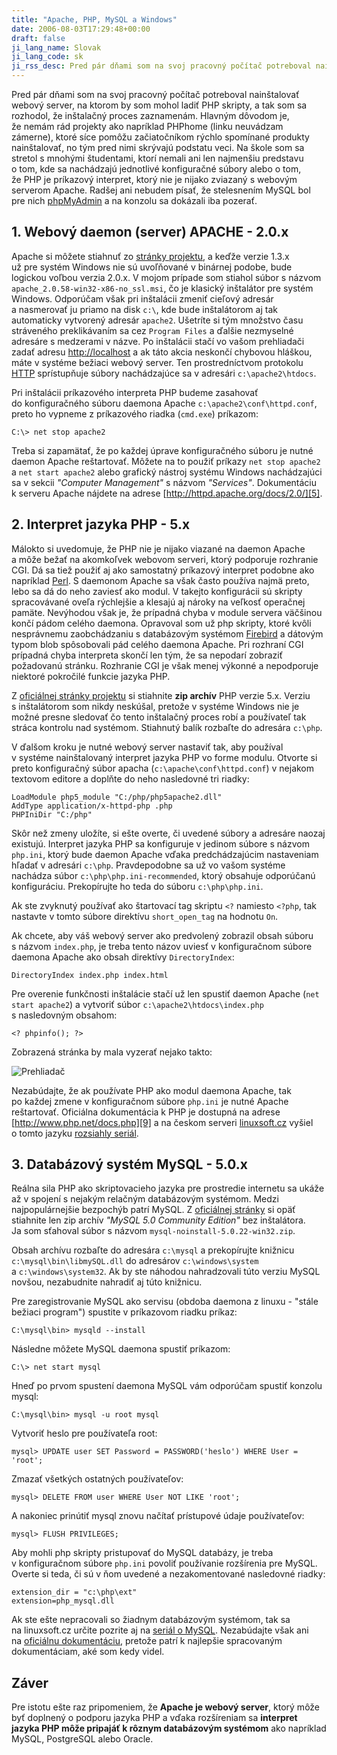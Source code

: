 ```yaml
---
title: "Apache, PHP, MySQL a Windows"
date: 2006-08-03T17:29:48+00:00
draft: false
ji_lang_name: Slovak
ji_lang_code: sk
ji_rss_desc: Pred pár dňami som na svoj pracovný počítač potreboval nainštalovať webový server, na ktorom by som mohol ladiť PHP skripty, a tak som sa rozhodol, že inštalačný proces zaznamenám.
---
```


Pred pár dňami som na svoj pracovný počítač potreboval nainštalovať webový server, na ktorom by som mohol ladiť PHP skripty, a tak som sa rozhodol, že inštalačný proces zaznamenám. 
Hlavným dôvodom je, že nemám rád projekty ako napríklad PHPhome (linku neuvádzam zámerne), ktoré síce pomôžu začiatočníkom rýchlo spomínané produkty nainštalovať, no tým pred nimi skrývajú podstatu veci. 
Na škole som sa stretol s mnohými študentami, ktorí nemali ani len najmenšiu predstavu o tom, kde sa nachádzajú jednotlivé konfiguračné súbory alebo o tom, že PHP je príkazový interpret, ktorý nie je nijako zviazaný s webovým serverom Apache. 
Radšej ani nebudem písať, že stelesnením MySQL bol pre nich [phpMyAdmin][1] a na konzolu sa dokázali iba pozerať.

## 1. Webový daemon (server) APACHE - 2.0.x

Apache si môžete stiahnuť zo [stránky projektu][2], a keďže verzie 1.3.x už pre systém Windows nie sú uvoľňované v binárnej podobe, bude logickou voľbou verzia 2.0.x. 
V mojom prípade som stiahol súbor s názvom `apache_2.0.58-win32-x86-no_ssl.msi`, čo je klasický inštalátor pre systém Windows. 
Odporúčam však pri inštalácii zmeniť cieľový adresár a nasmerovať ju priamo na disk `c:\`, kde bude inštalátorom aj tak automaticky vytvorený adresár `apache2`. 
Ušetríte si tým množstvo času stráveného preklikávaním sa cez `Program Files` a ďalšie nezmyselné adresáre s medzerami v názve. 
Po inštalácii stačí vo vašom prehliadači zadať adresu [http://localhost][3] a ak táto akcia neskončí chybovou hláškou, máte v systéme bežiaci webový server. 
Ten prostredníctvom protokolu [HTTP][4] sprístupňuje súbory nachádzajúce sa v adresári `c:\apache2\htdocs`.

Pri inštalácii príkazového interpreta PHP budeme zasahovať do konfiguračného súboru daemona Apache `c:\apache2\conf\httpd.conf`, preto ho vypneme z príkazového riadka (`cmd.exe`) príkazom:

```
C:\> net stop apache2
```

Treba si zapamätať, že po každej úprave konfiguračného súboru je nutné daemon Apache reštartovať. 
Môžete na to použiť príkazy `net stop apache2` a `net start apache2` alebo grafický nástroj systému Windows nachádzajúci sa v sekcii *"Computer Management"* s názvom *"Services"*. 
Dokumentáciu k serveru Apache nájdete na adrese [http://httpd.apache.org/docs/2.0/][5].

## 2. Interpret jazyka PHP - 5.x

Málokto si uvedomuje, že PHP nie je nijako viazané na daemon Apache a môže bežať na akomkoľvek webovom serveri, ktorý podporuje rozhranie CGI. 
Dá sa tiež použiť aj ako samostatný príkazový interpret podobne ako napríklad [Perl][6]. 
S daemonom Apache sa však často používa najmä preto, lebo sa dá do neho zaviesť ako modul. 
V takejto konfigurácii sú skripty spracovávané oveľa rýchlejšie a klesajú aj nároky na veľkosť operačnej pamäte. 
Nevýhodou však je, že prípadná chyba v module servera väčšinou končí pádom celého daemona. 
Opravoval som už php skripty, ktoré kvôli nesprávnemu zaobchádzaniu s databázovým systémom [Firebird][7] a dátovým typom blob spôsobovali pád celého daemona Apache. 
Pri rozhraní CGI prípadná chyba interpreta skončí len tým, že sa nepodarí zobraziť požadovanú stránku. 
Rozhranie CGI je však menej výkonné a nepodporuje niektoré pokročilé funkcie jazyka PHP.

Z [oficiálnej stránky projektu][8] si stiahnite **zip archív** PHP verzie 5.x. 
Verziu s inštalátorom som nikdy neskúšal, pretože v systéme Windows nie je možné presne sledovať čo tento inštalačný proces robí a používateľ tak stráca kontrolu nad systémom. 
Stiahnutý balík rozbaľte do adresára `c:\php`.

V ďalšom kroku je nutné webový server nastaviť tak, aby používal v systéme nainštalovaný interpret jazyka PHP vo forme modulu. 
Otvorte si preto konfiguračný súbor apacha (`c:\apache\conf\httpd.conf`) v nejakom textovom editore a doplňte do neho nasledovné tri riadky:

```
LoadModule php5_module "C:/php/php5apache2.dll"
AddType application/x-httpd-php .php
PHPIniDir "C:/php"
```

Skôr než zmeny uložíte, si ešte overte, či uvedené súbory a adresáre naozaj existujú. 
Interpret jazyka PHP sa konfiguruje v jedinom súbore s názvom `php.ini`, ktorý bude daemon Apache vďaka predchádzajúcim nastaveniam hľadať v adresári `c:\php`. 
Pravdepodobne sa už vo vašom systéme nachádza súbor `c:\php\php.ini-recommended`, ktorý obsahuje odporúčanú konfiguráciu. 
Prekopírujte ho teda do súboru `c:\php\php.ini`.

Ak ste zvyknutý používať ako štartovací tag skriptu `<?` namiesto `<?php`, tak nastavte v tomto súbore direktívu `short_open_tag` na hodnotu `On`.

Ak chcete, aby váš webový server ako predvolený zobrazil obsah súboru s názvom `index.php`, je treba tento názov uviesť v konfiguračnom súbore daemona Apache ako obsah direktívy `DirectoryIndex`:

```
DirectoryIndex index.php index.html
```

Pre overenie funkčnosti inštalácie stačí už len spustiť daemon Apache (`net start apache2`) a vytvoriť súbor `c:\apache2\htdocs\index.php` s nasledovným obsahom:

```
<? phpinfo(); ?>
```

Zobrazená stránka by mala vyzerať nejako takto:

![Prehliadač](localhost.jpg)

Nezabúdajte, že ak používate PHP ako modul daemona Apache, tak po každej zmene v konfiguračnom súbore `php.ini` je nutné Apache reštartovať. 
Oficiálna dokumentácia k PHP je dostupná na adrese [http://www.php.net/docs.php][9] a na českom serveri [linuxsoft.cz][10] vyšiel o tomto jazyku [rozsiahly seriál][11].

## 3. Databázový systém MySQL - 5.0.x

Reálna sila PHP ako skriptovacieho jazyka pre prostredie internetu sa ukáže až v spojení s nejakým relačným databázovým systémom. 
Medzi najpopulárnejšie bezpochýb patrí MySQL. 
Z [oficiálnej stránky][12] si opäť stiahnite len zip archív *"MySQL 5.0 Community Edition"* bez inštalátora. 
Ja som sťahoval súbor s názvom `mysql-noinstall-5.0.22-win32.zip`.

Obsah archívu rozbaľte do adresára `c:\mysql` a prekopírujte knižnicu `c:\mysql\bin\libmySQL.dll` do adresárov `c:\windows\system` a `c:\windows\system32`. 
Ak by ste náhodou nahradzovali túto verziu MySQL novšou, nezabudnite nahradiť aj túto knižnicu.

Pre zaregistrovanie MySQL ako servisu (obdoba daemona z linuxu - "stále bežiaci program") spustite v príkazovom riadku príkaz:

```
C:\mysql\bin> mysqld --install
```

Následne môžete MySQL daemona spustiť príkazom:

```
C:\> net start mysql
```

Hneď po prvom spustení daemona MySQL vám odporúčam spustiť konzolu mysql:

```
C:\mysql\bin> mysql -u root mysql
```

Vytvoriť heslo pre používateľa root:

```
mysql> UPDATE user SET Password = PASSWORD('heslo') WHERE User = 'root';
```

Zmazať všetkých ostatných používateľov:

```
mysql> DELETE FROM user WHERE User NOT LIKE 'root';
```

A nakoniec prinútiť mysql znovu načítať prístupové údaje používateľov:

```
mysql> FLUSH PRIVILEGES;
```

Aby mohli php skripty pristupovať do MySQL databázy, je treba v konfiguračnom súbore `php.ini` povoliť používanie rozšírenia pre MySQL. 
Overte si teda, či sú v ňom uvedené a nezakomentované nasledovné riadky:

```
extension_dir = "c:\php\ext"
extension=php_mysql.dll
```

Ak ste ešte nepracovali so žiadnym databázovým systémom, tak sa na linuxsoft.cz určite pozrite aj na [seriál o MySQL][13]. 
Nezabúdajte však ani na [oficiálnu dokumentáciu][14], pretože patrí k najlepšie spracovaným dokumentáciam, aké som kedy videl.

## Záver

Pre istotu ešte raz pripomeniem, že **Apache je webový server**, ktorý môže byť doplnený o podporu jazyka PHP a vďaka rozšíreniam sa **interpret jazyka PHP môže pripajáť k rôznym databázovým systémom** ako napríklad MySQL, PostgreSQL alebo Oracle.


[1]: https://www.phpmyadmin.net/
[2]: https://httpd.apache.org/
[3]: http://localhost
[4]: https://en.wikipedia.org/wiki/HTTP
[5]: https://httpd.apache.org/docs/2.0/
[6]: https://en.wikipedia.org/wiki/Perl
[7]: https://www.firebirdsql.org/
[8]: https://www.php.net
[9]: https://secure.php.net/docs.php
[10]: http://www.linuxsoft.cz
[11]: http://archiv.linuxsoft.cz/php/Serial-PHP.pdf
[12]: https://www.mysql.com
[13]: http://archiv.linuxsoft.cz/article_list.php?id_kategory=232
[14]: https://dev.mysql.com/doc/